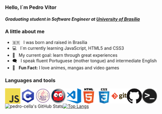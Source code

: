 ### Hello, I`m Pedro Vítor

#### *Graduating student in Software Engineer at [University of Brasília](https://en.wikipedia.org/wiki/University_of_Bras%C3%ADlia)*
### A little about me
- 🇧🇷 &nbsp; I was born and raised in Brasília
- 💻 &nbsp; I`m currently learning JavaScript, HTML5 and CSS3
- 🌟 &nbsp; My current goal: learn through great experiences
- 🗨 &nbsp; I speak fluent Portuguese (mother tongue) and intermediate English
- 🎈 &nbsp; **Fun Fact:** I love animes, mangas and video games

### Languages and tools

<img align="left" alt="JavaScript" width="50px" src="https://raw.githubusercontent.com/github/explore/80688e429a7d4ef2fca1e82350fe8e3517d3494d/topics/javascript/javascript.png" />
<img align="left" alt="C" width="50px" src="./images/c.png"/>
<img align="left" alt="Java" width="50px" src="./images/java.png"/>
<img align="left" alt="SWIProlog" width="50px" src="./images/prolog.png"/>
<img align="left" alt="Visual Studio Code" width="50px" src="https://raw.githubusercontent.com/github/explore/80688e429a7d4ef2fca1e82350fe8e3517d3494d/topics/visual-studio-code/visual-studio-code.png" />
<img align="left" alt="HTML5" width="50x" src="https://raw.githubusercontent.com/github/explore/80688e429a7d4ef2fca1e82350fe8e3517d3494d/topics/html/html.png" />
<img align="left" alt="CSS3" width="50px" src="https://raw.githubusercontent.com/github/explore/80688e429a7d4ef2fca1e82350fe8e3517d3494d/topics/css/css.png" />
<img align="left" alt="Git" width="50px" src="https://raw.githubusercontent.com/github/explore/80688e429a7d4ef2fca1e82350fe8e3517d3494d/topics/git/git.png" />
<img align="left" alt="GitHub" width="50px" src="https://raw.githubusercontent.com/github/explore/78df643247d429f6cc873026c0622819ad797942/topics/github/github.png" />
<img align="left" alt="Terminal" width="50px" src="https://raw.githubusercontent.com/github/explore/80688e429a7d4ef2fca1e82350fe8e3517d3494d/topics/terminal/terminal.png" />

<br>

<img align="left" alt="pedro-cella's GitHub Stats" src="https://github-readme-stats.codestackr.vercel.app/api?username=pedro-cella&show_icons=true&hide_border=false" />
<br>

[![Top Langs](https://github-readme-stats.vercel.app/api/top-langs/?username=pedro-cella&l&layout=compact)](https://github.com/anuraghazra/github-readme-stats)
